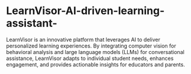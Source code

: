 # LearnVisor-AI-driven-learning-assistant-
LearnVisor is an innovative platform that leverages AI to deliver personalized learning experiences. By integrating computer vision for behavioral analysis and large language models (LLMs) for conversational assistance, LearnVisor adapts to individual student needs, enhances engagement, and provides actionable insights for educators and parents.
